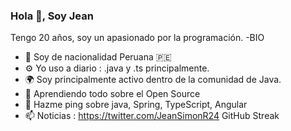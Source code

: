 ### Hola 👋, Soy Jean
Tengo 20 años, soy un apasionado por la programación.
-BIO
- 🏢 Soy de nacionalidad Peruana 🇵🇪
- ⚙️ Yo uso a diario : .java y .ts principalmente.
- 🌍 Soy principalmente activo dentro de la comunidad de Java.
- 🌱 Aprendiendo todo sobre el Open Source
- 💬 Hazme ping sobre java, Spring, TypeScript, Angular
- 📫 Noticias : https://twitter.com/JeanSimonR24
GitHub Streak
